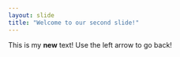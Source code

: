 ```yaml
---
layout: slide
title: "Welcome to our second slide!"
---
```

This is my **new** text!
Use the left arrow to go back!
